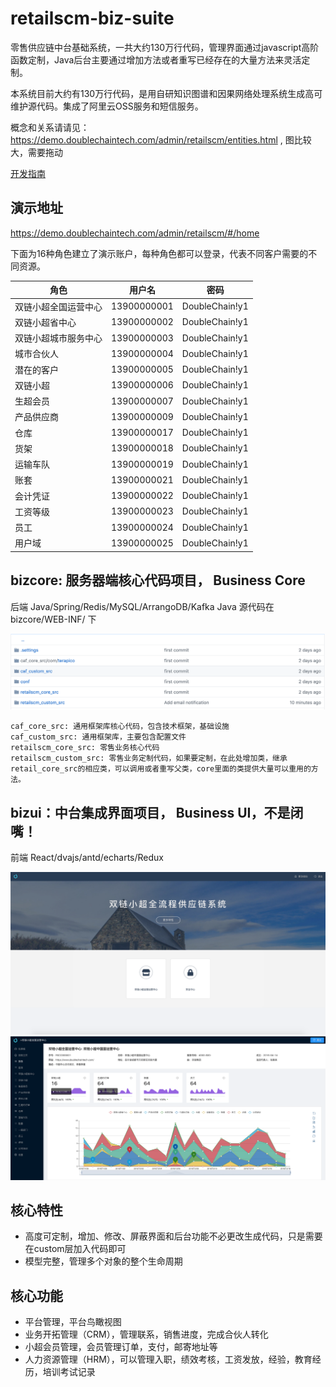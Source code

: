 # retailscm-biz-suite
零售供应链中台基础系统，一共大约130万行代码，管理界面通过javascript高阶函数定制，Java后台主要通过增加方法或者重写已经存在的大量方法来灵活定制。

本系统目前大约有130万行代码，是用自研知识图谱和因果网络处理系统生成高可维护源代码。集成了阿里云OSS服务和短信服务。


概念和关系请请见：https://demo.doublechaintech.com/admin/retailscm/entities.html , 图比较大，需要拖动



[开发指南 ](/DEVELOP.md)

## 演示地址

https://demo.doublechaintech.com/admin/retailscm/#/home

下面为16种角色建立了演示账户，每种角色都可以登录，代表不同客户需要的不同资源。

| 角色        | 用户名                            | 密码                                |
| ------------- |:-------------------------------------------:|:-----------------------------------------:|
|双链小超全国运营中心|13900000001|DoubleChain!y1|
|双链小超省中心|13900000002|DoubleChain!y1|
|双链小超城市服务中心|13900000003|DoubleChain!y1|
|城市合伙人|13900000004|DoubleChain!y1|
|潜在的客户|13900000005|DoubleChain!y1|
|双链小超|13900000006|DoubleChain!y1|
|生超会员|13900000007|DoubleChain!y1|
|产品供应商|13900000009|DoubleChain!y1|
|仓库|13900000017|DoubleChain!y1|
|货架|13900000018|DoubleChain!y1|
|运输车队|13900000019|DoubleChain!y1|
|账套|13900000021|DoubleChain!y1|
|会计凭证|13900000022|DoubleChain!y1|
|工资等级|13900000023|DoubleChain!y1|
|员工|13900000024|DoubleChain!y1|
|用户域|13900000025|DoubleChain!y1|


## bizcore: 服务器端核心代码项目， Business Core

后端 Java/Spring/Redis/MySQL/ArrangoDB/Kafka
Java 源代码在bizcore/WEB-INF/ 下


![ScreenShot](/doc/backend.png)
````
caf_core_src: 通用框架库核心代码，包含技术框架，基础设施
caf_custom_src: 通用框架库，主要包含配置文件
retailscm_core_src: 零售业务核心代码
retailscm_custom_src: 零售业务定制代码，如果要定制，在此处增加类，继承retail_core_src的相应类，可以调用或者重写父类，core里面的类提供大量可以重用的方法。
````

## bizui：中台集成界面项目， Business UI，不是闭嘴！
前端 React/dvajs/antd/echarts/Redux


![ScreenShot](/doc/homescreen.png)
![ScreenShot](/doc/rootapp.png)

## 核心特性

* 高度可定制，增加、修改、屏蔽界面和后台功能不必更改生成代码，只是需要在custom层加入代码即可
* 模型完整，管理多个对象的整个生命周期

## 核心功能
* 平台管理，平台鸟瞰视图
* 业务开拓管理（CRM），管理联系，销售进度，完成合伙人转化
* 小超会员管理，会员管理订单，支付，邮寄地址等
* 人力资源管理（HRM），可以管理入职，绩效考核，工资发放，经验，教育经历，培训考试记录

